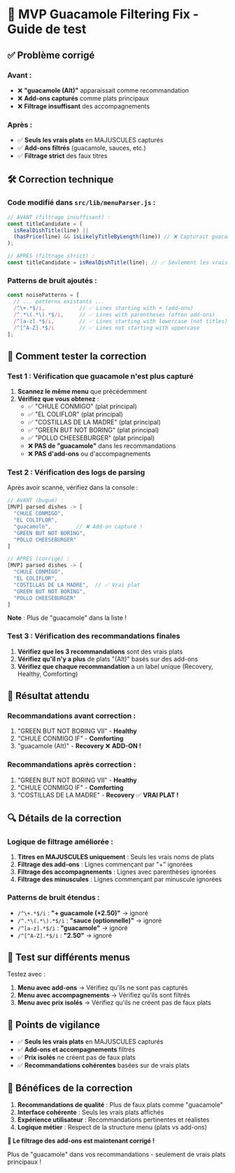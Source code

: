 # 🔧 **MVP Guacamole Filtering Fix - Guide de test**

## ✅ **Problème corrigé**

### **Avant :**
- ❌ **"guacamole (Alt)"** apparaissait comme recommandation
- ❌ **Add-ons capturés** comme plats principaux
- ❌ **Filtrage insuffisant** des accompagnements

### **Après :**
- ✅ **Seuls les vrais plats** en MAJUSCULES capturés
- ✅ **Add-ons filtrés** (guacamole, sauces, etc.)
- ✅ **Filtrage strict** des faux titres

## 🛠️ **Correction technique**

### **Code modifié dans `src/lib/menuParser.js` :**

```javascript
// AVANT (filtrage insuffisant) :
const titleCandidate = (
  isRealDishTitle(line) ||
  (hasPrice(line) && isLikelyTitleByLength(line)) // ❌ Capturait guacamole
);

// APRÈS (filtrage strict) :
const titleCandidate = isRealDishTitle(line); // ✅ Seulement les vrais titres
```

### **Patterns de bruit ajoutés :**
```javascript
const noisePatterns = [
  // ... patterns existants ...
  /^\+.*$/i,           // ✅ Lines starting with + (add-ons)
  /^.*\(.*\).*$/i,     // ✅ Lines with parentheses (often add-ons)
  /^[a-z].*$/i,        // ✅ Lines starting with lowercase (not titles)
  /^[^A-Z].*$/i        // ✅ Lines not starting with uppercase
];
```

## 🧪 **Comment tester la correction**

### **Test 1 : Vérification que guacamole n'est plus capturé**
1. **Scannez le même menu** que précédemment
2. **Vérifiez que vous obtenez** :
   - ✅ "CHULE CONMIGO" (plat principal)
   - ✅ "EL COLIFLOR" (plat principal)
   - ✅ "COSTILLAS DE LA MADRE" (plat principal)
   - ✅ "GREEN BUT NOT BORING" (plat principal)
   - ✅ "POLLO CHEESEBURGER" (plat principal)
   - ❌ **PAS de "guacamole"** dans les recommandations
   - ❌ **PAS d'add-ons** ou d'accompagnements

### **Test 2 : Vérification des logs de parsing**
Après avoir scanné, vérifiez dans la console :

```javascript
// AVANT (bugué) :
[MVP] parsed dishes -> [
  "CHULE CONMIGO",
  "EL COLIFLOR", 
  "guacamole",        // ❌ Add-on capturé !
  "GREEN BUT NOT BORING",
  "POLLO CHEESEBURGER"
]

// APRÈS (corrigé) :
[MVP] parsed dishes -> [
  "CHULE CONMIGO",
  "EL COLIFLOR", 
  "COSTILLAS DE LA MADRE",  // ✅ Vrai plat
  "GREEN BUT NOT BORING",
  "POLLO CHEESEBURGER"
]
```

**Note** : Plus de "guacamole" dans la liste !

### **Test 3 : Vérification des recommandations finales**
1. **Vérifiez que les 3 recommandations** sont des vrais plats
2. **Vérifiez qu'il n'y a plus** de plats "(Alt)" basés sur des add-ons
3. **Vérifiez que chaque recommandation** a un label unique (Recovery, Healthy, Comforting)

## 🎯 **Résultat attendu**

### **Recommandations avant correction :**
1. "GREEN BUT NOT BORING VII" - **Healthy**
2. "CHULE CONMIGO IF" - **Comforting**  
3. "guacamole (Alt)" - **Recovery** ❌ **ADD-ON !**

### **Recommandations après correction :**
1. "GREEN BUT NOT BORING VII" - **Healthy**
2. "CHULE CONMIGO IF" - **Comforting**
3. "COSTILLAS DE LA MADRE" - **Recovery** ✅ **VRAI PLAT !**

## 🔍 **Détails de la correction**

### **Logique de filtrage améliorée :**
1. **Titres en MAJUSCULES uniquement** : Seuls les vrais noms de plats
2. **Filtrage des add-ons** : Lignes commençant par "+" ignorées
3. **Filtrage des accompagnements** : Lignes avec parenthèses ignorées
4. **Filtrage des minuscules** : Lignes commençant par minuscule ignorées

### **Patterns de bruit étendus :**
- `/^\+.*$/i` : **"+ guacamole (+2.50)"** → ignoré
- `/^.*\(.*\).*$/i` : **"sauce (optionnelle)"** → ignoré  
- `/^[a-z].*$/i` : **"guacamole"** → ignoré
- `/^[^A-Z].*$/i` : **"2.50"** → ignoré

## 📱 **Test sur différents menus**

Testez avec :
1. **Menu avec add-ons** → Vérifiez qu'ils ne sont pas capturés
2. **Menu avec accompagnements** → Vérifiez qu'ils sont filtrés
3. **Menu avec prix isolés** → Vérifiez qu'ils ne créent pas de faux plats

## 🚨 **Points de vigilance**

- ✅ **Seuls les vrais plats** en MAJUSCULES capturés
- ✅ **Add-ons et accompagnements** filtrés
- ✅ **Prix isolés** ne créent pas de faux plats
- ✅ **Recommandations cohérentes** basées sur de vrais plats

## 🎉 **Bénéfices de la correction**

1. **Recommandations de qualité** : Plus de faux plats comme "guacamole"
2. **Interface cohérente** : Seuls les vrais plats affichés
3. **Expérience utilisateur** : Recommandations pertinentes et réalistes
4. **Logique métier** : Respect de la structure menu (plats vs add-ons)

**🎉 Le filtrage des add-ons est maintenant corrigé !**

Plus de "guacamole" dans vos recommandations - seulement de vrais plats principaux !

